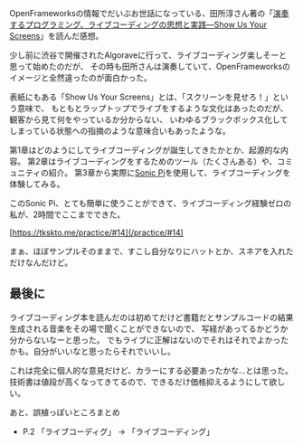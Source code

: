 OpenFrameworksの情報でだいぶお世話になっている、田所淳さん著の「[演奏するプログラミング、ライブコーディングの思想と実践―Show Us Your Screens](https://www.amazon.co.jp/dp/B07L8ZJMNS/)」を読んだ感想。

少し前に渋谷で開催されたAlgoraveに行って、ライブコーディング楽しそーと思って始めたのだが、
その時も田所さんは演奏していて、OpenFrameworksのイメージと全然違ったのが面白かった。

表紙にもある「Show Us Your Screens」とは、「スクリーンを見せろ！」という意味で、
もともとラップトップでライブをするような文化はあったのだが、観客から見て何をやっているか分からない、
いわゆるブラックボックス化してしまっている状態への指摘のような意味合いもあったような。

第1章はどのようにしてライブコーディングが誕生してきたかとか、起源的な内容。
第2章はライブコーディングをするためのツール（たくさんある）や、コミュニティの紹介。
第3章から実際に[Sonic Pi](https://sonic-pi.net/)を使用して、ライブコーディングを体験してみる。

このSonic Pi、とても簡単に使うことができて、ライブコーディング経験ゼロの私が、2時間でここまでできた。

[https://tkskto.me/practice/#14](/practice/#14)

まぁ、ほぼサンプルそのままで、すこし自分なりにハットとか、スネアを入れただけなんだけど。


## 最後に

ライブコーディング本を読んだのは初めてだけど書籍だとサンプルコードの結果生成される音楽をその場で聞くことができないので、
写経があってるかどうか分からないなーと思った。
でもライブに正解はないのでそれはそれでよかったかも。自分がいいなと思ったらそれでいいし。

これは完全に個人的な意見だけど、カラーにする必要あったかな…とは思った。
技術書は値段が高くなってきてるので、できるだけ価格抑えるようにして欲しい。

あと、誤植っぽいところまとめ

- P.2 「ライブコーディグ」 -> 「ライブコーディング」
